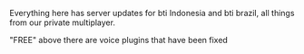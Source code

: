 Everything here has server updates for bti Indonesia and bti brazil, all things from our private multiplayer.

"FREE"
above there are voice plugins that have been fixed

